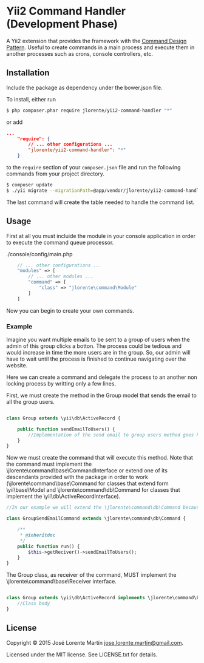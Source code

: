 Yii2 Command Handler (Development Phase)
========================================

A Yii2 extension that provides the framework with the [Command Design Pattern](http://www.oodesign.com/command-pattern.html). 
Useful to create commands in a main process and execute them in another processes 
such as crons, console controllers, etc.

## Installation

Include the package as dependency under the bower.json file.

To install, either run

```bash
$ php composer.phar require jlorente/yii2-command-handler "*"
```

or add

```json
...
    "require": {
        // ... other configurations ...
        "jlorente/yii2-command-handler": "*"
    }
```

to the ```require``` section of your `composer.json` file and run the following 
commands from your project directory.
```bash
$ composer update
$ ./yii migrate --migrationPath=@app/vendor/jlorente/yii2-command-handler/src/migrations
```
The last command will create the table needed to handle the command list.

## Usage

First at all you must incluide the module in your console application in order to execute the command queue processor.

./console/config/main.php
```php
    // ... other configurations ...
    "modules" => [
        // ... other modules ...
        "command" => [
            "class" => "jlorente\command\Module"
        ]
    ]
```

Now you can begin to create your own commands.

### Example

Imagine you want multiple emails to be sent to a group of users when the admin of this group clicks a botton. The process could be tedious and would increase in time the more users are in the group. So, our admin will have to wait until the process is finished to continue navigating over the website. 

Here we can create a command and delegate the process to an another non locking process by writting only a few lines.

First, we must create the method in the Group model that sends the email to all the group users.

```php

class Group extends \yii\db\ActiveRecord {

    public function sendEmailToUsers() {
        //Implementation of the send email to group users method goes here.
    }
}
```

Now we must create the command that will execute this method. Note that the command must implement the \jlorente\command\base\CommandInterface or extend one of its descendants provided with the package in order to work (\jlorente\command\base\Command for classes that extend form \yii\base\Model and \jlorente\command\db\Command for classes that implement the \yii\db\ActiveRecordInterface).

```php
//In our example we will extend the \jlorente\command\db\Command because Group extends from \yii\db\ActiveRecord

class GroupSendEmailCommand extends \jlorente\command\db\Command {

    /**
     * @inheritdoc
     */
    public function run() {
        $this->getReciver()->sendEmailToUsers();
    }
}
```

The Group class, as receiver of the command, MUST implement the \jlorente\command\base\Receiver interface.

```php

class Group extends \yii\db\ActiveRecord implements \jlorente\command\base\Receiver {
    //Class body
}
```

## License 
Copyright &copy; 2015 José Lorente Martín <jose.lorente.martin@gmail.com>.

Licensed under the MIT license. See LICENSE.txt for details.

